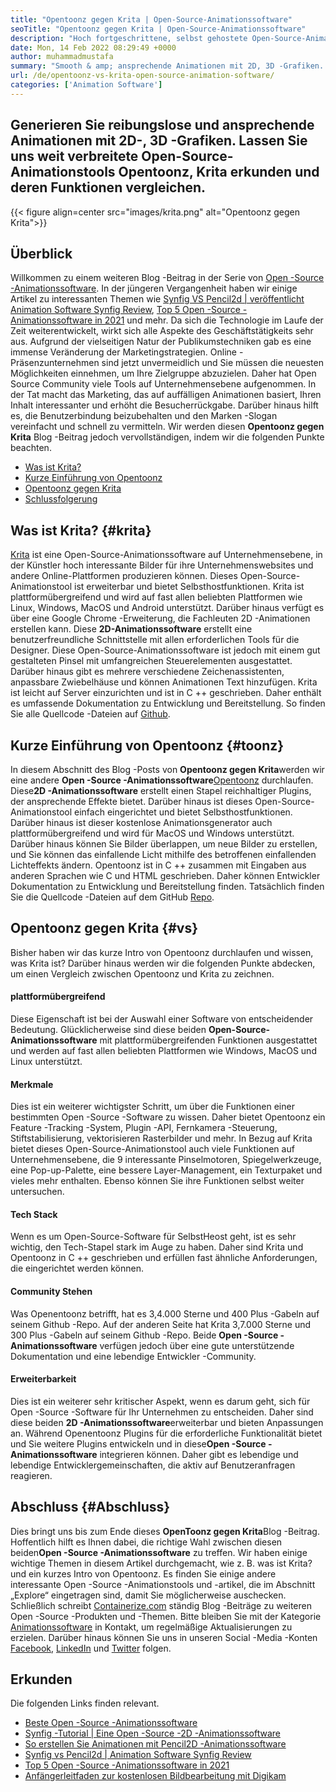 ```yaml
---
title: "Opentoonz gegen Krita | Open-Source-Animationssoftware" 
seoTitle: "Opentoonz gegen Krita | Open-Source-Animationssoftware" 
description: "Hoch fortgeschrittene, selbst gehostete Open-Source-Animationssoftware zur Generierung von reichhaltigen 2D- und 3D-Animationen. In diesem Blog -Beitrag geht es um den Vergleich von Opentoonz gegen Krita." 
date: Mon, 14 Feb 2022 08:29:49 +0000
author: muhammadmustafa
summary: "Smooth & amp; ansprechende Animationen mit 2D, 3D -Grafiken. Lassen Sie uns weit verbreitete Open-Source-Animationstools Opentoonz, Krita erkunden und deren Funktionen vergleichen." 
url: /de/opentoonz-vs-krita-open-source-animation-software/
categories: ['Animation Software']
---
```


## Generieren Sie reibungslose und ansprechende Animationen mit 2D-, 3D -Grafiken. Lassen Sie uns weit verbreitete Open-Source-Animationstools Opentoonz, Krita erkunden und deren Funktionen vergleichen.

{{< figure align=center src="images/krita.png" alt="Opentoonz gegen Krita">}}


## Überblick
Willkommen zu einem weiteren Blog -Beitrag in der Serie von [Open -Source -Animationssoftware][1]. In der jüngeren Vergangenheit haben wir einige Artikel zu interessanten Themen wie [Synfig VS Pencil2d | veröffentlicht Animation Software Synfig Review][2], [Top 5 Open -Source -Animationssoftware in 2021][3] und mehr. Da sich die Technologie im Laufe der Zeit weiterentwickelt, wirkt sich alle Aspekte des Geschäftstätigkeits sehr aus. Aufgrund der vielseitigen Natur der Publikumstechniken gab es eine immense Veränderung der Marketingstrategien. Online -Präsenzunternehmen sind jetzt unvermeidlich und Sie müssen die neuesten Möglichkeiten einnehmen, um Ihre Zielgruppe abzuzielen.
Daher hat Open Source Community viele Tools auf Unternehmensebene aufgenommen. In der Tat macht das Marketing, das auf auffälligen Animationen basiert, Ihren Inhalt interessanter und erhöht die Besucherrückgabe. Darüber hinaus hilft es, die Benutzerbindung beizubehalten und den Marken -Slogan vereinfacht und schnell zu vermitteln. Wir werden diesen **Opentoonz gegen Krita** Blog -Beitrag jedoch vervollständigen, indem wir die folgenden Punkte beachten.
  * [Was ist Krita?][4]
  * [Kurze Einführung von Opentoonz][5]
  * [Opentoonz gegen Krita][6]
  * [Schlussfolgerung][7]

## Was ist Krita? {#krita}

[Krita][8] ist eine Open-Source-Animationssoftware auf Unternehmensebene, in der Künstler hoch interessante Bilder für ihre Unternehmenswebsites und andere Online-Plattformen produzieren können. Dieses Open-Source-Animationstool ist erweiterbar und bietet Selbsthostfunktionen. Krita ist plattformübergreifend und wird auf fast allen beliebten Plattformen wie Linux, Windows, MacOS und Android unterstützt. Darüber hinaus verfügt es über eine Google Chrome -Erweiterung, die Fachleuten 2D -Animationen erstellen kann. Diese **2D-Animationssoftware** erstellt eine benutzerfreundliche Schnittstelle mit allen erforderlichen Tools für die Designer.
Diese Open-Source-Animationssoftware ist jedoch mit einem gut gestalteten Pinsel mit umfangreichen Steuerelementen ausgestattet. Darüber hinaus gibt es mehrere verschiedene Zeichenassistenten, anpassbare Zwiebelhäuse und können Animationen Text hinzufügen. Krita ist leicht auf Server einzurichten und ist in C ++ geschrieben. Daher enthält es umfassende Dokumentation zu Entwicklung und Bereitstellung. So finden Sie alle Quellcode -Dateien auf [Github][9].

## Kurze Einführung von Opentoonz {#toonz}

In diesem Abschnitt des Blog -Posts von **Opentoonz gegen Krita**werden wir eine andere **Open -Source -Animationssoftware**[Opentoonz][10] durchlaufen. Diese**2D -Animationssoftware** erstellt einen Stapel reichhaltiger Plugins, der ansprechende Effekte bietet. Darüber hinaus ist dieses Open-Source-Animationstool einfach eingerichtet und bietet Selbsthostfunktionen. Darüber hinaus ist dieser kostenlose Animationsgenerator auch plattformübergreifend und wird für MacOS und Windows unterstützt. Darüber hinaus können Sie Bilder überlappen, um neue Bilder zu erstellen, und Sie können das einfallende Licht mithilfe des betroffenen einfallenden Lichteffekts ändern.
Opentoonz ist in C ++ zusammen mit Eingaben aus anderen Sprachen wie C und HTML geschrieben. Daher können Entwickler Dokumentation zu Entwicklung und Bereitstellung finden. Tatsächlich finden Sie die Quellcode -Dateien auf dem GitHub [Repo][11].

## Opentoonz gegen Krita {#vs}

Bisher haben wir das kurze Intro von Opentoonz durchlaufen und wissen, was Krita ist? Darüber hinaus werden wir die folgenden Punkte abdecken, um einen Vergleich zwischen Opentoonz und Krita zu zeichnen.

#### plattformübergreifend
Diese Eigenschaft ist bei der Auswahl einer Software von entscheidender Bedeutung. Glücklicherweise sind diese beiden **Open-Source-Animationssoftware** mit plattformübergreifenden Funktionen ausgestattet und werden auf fast allen beliebten Plattformen wie Windows, MacOS und Linux unterstützt.

#### Merkmale
Dies ist ein weiterer wichtigster Schritt, um über die Funktionen einer bestimmten Open -Source -Software zu wissen. Daher bietet Opentoonz ein Feature -Tracking -System, Plugin -API, Fernkamera -Steuerung, Stiftstabilisierung, vektorisieren Rasterbilder und mehr. In Bezug auf Krita bietet dieses Open-Source-Animationstool auch viele Funktionen auf Unternehmensebene, die 9 interessante Pinselmotoren, Spiegelwerkzeuge, eine Pop-up-Palette, eine bessere Layer-Management, ein Texturpaket und vieles mehr enthalten. Ebenso können Sie ihre Funktionen selbst weiter untersuchen.

#### Tech Stack
Wenn es um Open-Source-Software für SelbstHeost geht, ist es sehr wichtig, den Tech-Stapel stark im Auge zu haben. Daher sind Krita und Opentoonz in C ++ geschrieben und erfüllen fast ähnliche Anforderungen, die eingerichtet werden können.

#### Community Stehen
Was Openentoonz betrifft, hat es 3,4.000 Sterne und 400 Plus -Gabeln auf seinem Github -Repo. Auf der anderen Seite hat Krita 3,7.000 Sterne und 300 Plus -Gabeln auf seinem Github -Repo. Beide **Open -Source -Animationssoftware** verfügen jedoch über eine gute unterstützende Dokumentation und eine lebendige Entwickler -Community.

#### Erweiterbarkeit
Dies ist ein weiterer sehr kritischer Aspekt, wenn es darum geht, sich für Open -Source -Software für Ihr Unternehmen zu entscheiden. Daher sind diese beiden **2D -Animationssoftware**erweiterbar und bieten Anpassungen an. Während Openentoonz Plugins für die erforderliche Funktionalität bietet und Sie weitere Plugins entwickeln und in diese**Open -Source -Animationssoftware** integrieren können. Daher gibt es lebendige und lebendige Entwicklergemeinschaften, die aktiv auf Benutzeranfragen reagieren.

## Abschluss {#Abschluss}

Dies bringt uns bis zum Ende dieses **OpenToonz gegen Krita**Blog -Beitrag. Hoffentlich hilft es Ihnen dabei, die richtige Wahl zwischen diesen beiden**Open -Source -Animationssoftware** zu treffen. Wir haben einige wichtige Themen in diesem Artikel durchgemacht, wie z. B. was ist Krita? und ein kurzes Intro von Opentoonz. Es finden Sie einige andere interessante Open -Source -Animationstools und -artikel, die im Abschnitt „Explore“ eingetragen sind, damit Sie möglicherweise auschecken.
Schließlich schreibt [Containerize.com][12] ständig Blog -Beiträge zu weiteren Open -Source -Produkten und -Themen. Bitte bleiben Sie mit der Kategorie [Animationssoftware][13] in Kontakt, um regelmäßige Aktualisierungen zu erzielen. Darüber hinaus können Sie uns in unseren Social -Media -Konten [Facebook][14], [LinkedIn][15] und [Twitter][16] folgen.

## Erkunden
Die folgenden Links finden relevant.
  * [Beste Open -Source -Animationssoftware][13]
  * [Synfig -Tutorial | Eine Open -Source -2D -Animationssoftware][17]
  * [So erstellen Sie Animationen mit Pencil2D -Animationssoftware][18]
  * [Synfig vs Pencil2d | Animation Software Synfig Review][2]
  * [Top 5 Open -Source -Animationssoftware in 2021][3]
  * [Anfängerleitfaden zur kostenlosen Bildbearbeitung mit Digikam][19]



[1]: https://blog.containerize.com/category/animation-software/
[2]: https://blog.containerize.com/animation-software/synfig-vs-pencil2d-animation-software-synfig-review/
[3]: https://blog.containerize.com/animation-software/top-5-open-source-animation-software-in-2021/
[4]: #krita
[5]: #toonz
[6]: #vs
[7]: #Conclusion
[8]: https://products.containerize.com/animation-software/krita/
[9]: https://github.com/KDE/krita
[10]: https://products.containerize.com/animation-software/opentoonz/
[11]: https://github.com/opentoonz/opentoonz
[12]: https://www.containerize.com/
[13]: https://products.containerize.com/animation-software/
[14]: https://web.facebook.com/containerize
[15]: https://www.linkedin.com/company/containerize/
[16]: https://twitter.com/containerize_co
[17]: https://blog.containerize.com/animation-software/synfig-tutorial-an-open-source-2d-animation-software/
[18]: https://blog.containerize.com/animation-software/how-to-create-animations-with-pencil2d-animation-software/
[19]: https://blog.containerize.com/animation-software/beginners-guide-to-start-free-image-editing-using-digikam/
